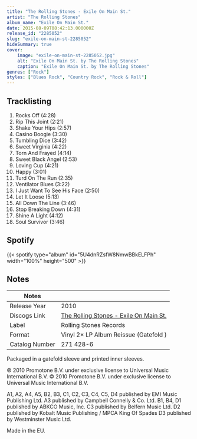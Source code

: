 ```yaml
---
title: "The Rolling Stones - Exile On Main St."
artist: "The Rolling Stones"
album_name: "Exile On Main St."
date: 2015-08-09T08:42:13.000000Z
release_id: "2285052"
slug: "exile-on-main-st-2285052"
hideSummary: true
cover:
    image: "exile-on-main-st-2285052.jpg"
    alt: "Exile On Main St. by The Rolling Stones"
    caption: "Exile On Main St. by The Rolling Stones"
genres: ["Rock"]
styles: ["Blues Rock", "Country Rock", "Rock & Roll"]
---
```


## Tracklisting
1. Rocks Off (4:28)
2. Rip This Joint (2:21)
3. Shake Your Hips (2:57)
4. Casino Boogie (3:30)
5. Tumbling Dice (3:42)
6. Sweet Virginia (4:22)
7. Torn And Frayed (4:14)
8. Sweet Black Angel (2:53)
9. Loving Cup (4:21)
10. Happy (3:01)
11. Turd On The Run (2:35)
12. Ventilator Blues (3:22)
13. I Just Want To See His Face (2:50)
14. Let It Loose (5:13)
15. All Down The Line (3:46)
16. Stop Breaking Down (4:31)
17. Shine A Light (4:12)
18. Soul Survivor (3:46)


## Spotify
{{< spotify type="album" id="5U4dnRZsfW8NmwBBkELFPh" width="100%" height="500" >}}



## Notes
| Notes          |             |
| ---------------| ----------- |
| Release Year   | 2010 |
| Discogs Link   | [The Rolling Stones - Exile On Main St.](https://www.discogs.com/release/2285052-The-Rolling-Stones-Exile-On-Main-St) |
| Label          | Rolling Stones Records |
| Format         | Vinyl 2× LP Album Reissue (Gatefold ) |
| Catalog Number | 271 428-6 |

Packaged in a gatefold sleeve and printed inner sleeves.

℗ 2010 Promotone B.V. under exclusive license to Universal Music International B.V.
© 2010 Promotone B.V. under exclusive license to Universal Music International B.V.

A1, A2, A4, A5, B2, B3, C1, C2, C3, C4, C5, D4 published by EMI Music Publishing Ltd.
A3 published by Campbell Connelly & Co. Ltd.
B1, B4, D1 published by ABKCO Music, Inc.
C3 published by Belfern Music Ltd.
D2 published by Kobalt Music Publishing / MPCA King Of Spades
D3 published by Westminster Music Ltd.

Made in the EU.

